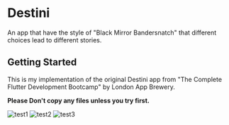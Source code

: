 # Destini

An app that have the style of "Black Mirror Bandersnatch" that different choices lead to different stories.

## Getting Started

This is my implementation of the original Destini app from "The Complete Flutter Development Bootcamp" by London App Brewery.

**Please Don't copy any files unless you try first.**

![test1](https://user-images.githubusercontent.com/47930363/180830020-e979d56d-801f-46df-a323-592f7c343c8d.png)
![test2](https://user-images.githubusercontent.com/47930363/180830056-c9941968-188c-4708-93c5-830c62dcb73a.png)
![test3](https://user-images.githubusercontent.com/47930363/180830073-6eff69f8-8d7f-4981-bf1e-2d87710b1fd4.png)
